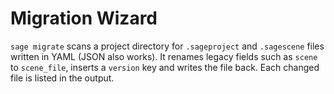 # Migration Wizard

`sage migrate` scans a project directory for `.sageproject` and `.sagescene` files written in YAML (JSON also works).
It renames legacy fields such as `scene` to `scene_file`, inserts a `version` key and writes the file back. Each changed file is listed in the output.
